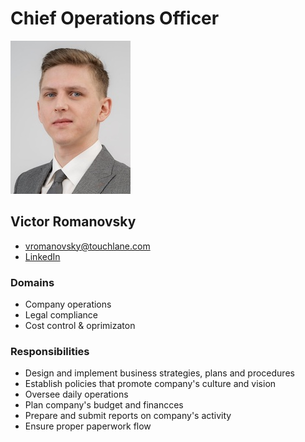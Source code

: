 # Chief Operations Officer

![ProfileImage](./victor_photo.jpg)

## Victor Romanovsky

* vromanovsky@touchlane.com
* [LinkedIn](https://www.linkedin.com/in/ramanouski/)

### Domains

* Company operations
* Legal compliance
* Cost control & oprimizaton

### Responsibilities

* Design and implement business strategies, plans and procedures
* Establish policies that promote company's culture and vision
* Oversee daily operations
* Plan company's budget and financces
* Prepare and submit reports on company's activity
* Ensure proper paperwork flow
